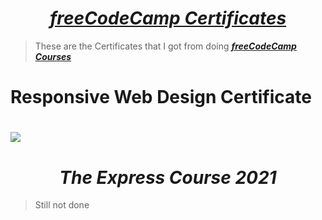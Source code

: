 # <div align="center"><a href="https://www.freecodecamp.org/YoshithaRathnayake"><b><i>freeCodeCamp Certificates</i></b></a></div>

> These are the Certificates that I got from doing <a href="https://www.freecodecamp.org/YoshithaRathnayake"><b><i>freeCodeCamp Courses</i></b></a> 

# 
# Responsive Web Design Certificate
# <img src="The Express Course 2020 (Certificate).jpg">

#
#
# <div align="center"><b><i>The Express Course 2021</i></b></a></div>

> Still not done


